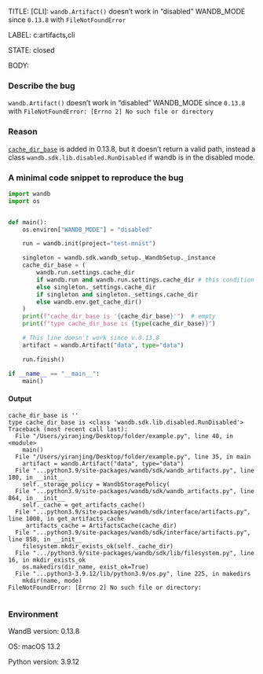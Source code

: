 TITLE:
[CLI]: `wandb.Artifact()` doesn’t work in “disabled” WANDB_MODE since `0.13.8` with `FileNotFoundError`

LABEL:
c:artifacts,cli

STATE:
closed

BODY:
### Describe the bug
`wandb.Artifact()` doesn’t work in “disabled” WANDB_MODE since `0.13.8` with `FileNotFoundError: [Errno 2] No such file or directory`
### Reason
[`cache_dir_base`](https://github.com/wandb/wandb/blob/0c9c915652926f800049a4537bde9bf45c7d40ac/wandb/sdk/interface/artifacts.py#L992) is added in 0.13.8, but it doesn’t return a valid path, instead a class `wandb.sdk.lib.disabled.RunDisabled` if wandb is in the disabled mode. 
### A minimal code snippet to reproduce the bug

```python
import wandb
import os


def main():
    os.environ["WANDB_MODE"] = "disabled"

    run = wandb.init(project="test-mnist")

    singleton = wandb.sdk.wandb_setup._WandbSetup._instance
    cache_dir_base = (
        wandb.run.settings.cache_dir
        if wandb.run and wandb.run.settings.cache_dir # this condition is True if wandb_mode = "disabled"
        else singleton._settings.cache_dir
        if singleton and singleton._settings.cache_dir
        else wandb.env.get_cache_dir()
    )
    print(f"cache_dir_base is '{cache_dir_base}'")  # empty
    print(f"type cache_dir_base is {type(cache_dir_base)}")

    # This line doesn't work since v.0.13.8
    artifact = wandb.Artifact("data", type="data")

    run.finish()

if __name__ == "__main__":
    main()
```

#### Output 
<!--- A full traceback of the exception in the quotes below -->
```shell
cache_dir_base is ''
type cache_dir_base is <class 'wandb.sdk.lib.disabled.RunDisabled'>
Traceback (most recent call last):
  File "/Users/yiranjing/Desktop/folder/example.py", line 40, in <module>
    main()
  File "/Users/yiranjing/Desktop/folder/example.py", line 35, in main
    artifact = wandb.Artifact("data", type="data")
  File "...python3.9/site-packages/wandb/sdk/wandb_artifacts.py", line 180, in __init__
    self._storage_policy = WandbStoragePolicy(
  File "...python3.9/site-packages/wandb/sdk/wandb_artifacts.py", line 864, in __init__
    self._cache = get_artifacts_cache()
  File "...python3.9/site-packages/wandb/sdk/interface/artifacts.py", line 1000, in get_artifacts_cache
    _artifacts_cache = ArtifactsCache(cache_dir)
  File "...python3.9/site-packages/wandb/sdk/interface/artifacts.py", line 858, in __init__
    filesystem.mkdir_exists_ok(self._cache_dir)
  File ".../python3.9/site-packages/wandb/sdk/lib/filesystem.py", line 16, in mkdir_exists_ok
    os.makedirs(dir_name, exist_ok=True)
  File "...python3-3.9.12/lib/python3.9/os.py", line 225, in makedirs
    mkdir(name, mode)
FileNotFoundError: [Errno 2] No such file or directory: 


```

### Environment

WandB version: 0.13.8

OS: macOS 13.2

Python version: 3.9.12 


